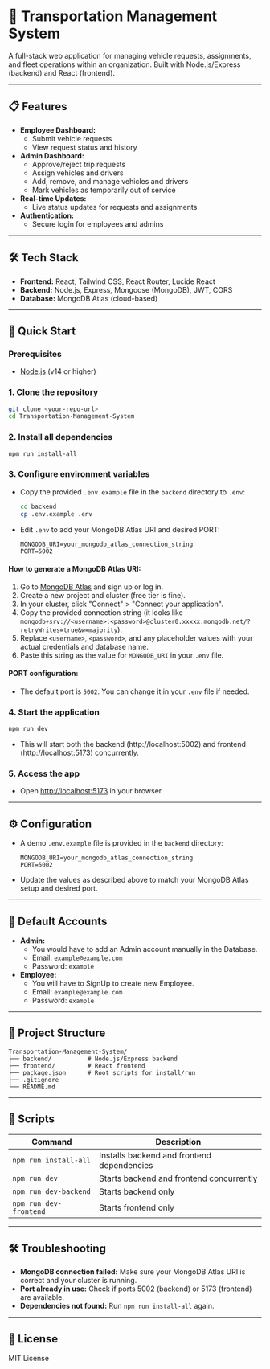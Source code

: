 # 🚗 Transportation Management System

A full-stack web application for managing vehicle requests, assignments, and fleet operations within an organization. Built with Node.js/Express (backend) and React (frontend).

---

## 📋 Features
- **Employee Dashboard:**
  - Submit vehicle requests
  - View request status and history
- **Admin Dashboard:**
  - Approve/reject trip requests
  - Assign vehicles and drivers
  - Add, remove, and manage vehicles and drivers
  - Mark vehicles as temporarily out of service
- **Real-time Updates:**
  - Live status updates for requests and assignments
- **Authentication:**
  - Secure login for employees and admins

---

## 🛠️ Tech Stack
- **Frontend:** React, Tailwind CSS, React Router, Lucide React
- **Backend:** Node.js, Express, Mongoose (MongoDB), JWT, CORS
- **Database:** MongoDB Atlas (cloud-based)

---

## 🚀 Quick Start

### Prerequisites
- [Node.js](https://nodejs.org/) (v14 or higher)

### 1. Clone the repository
```bash
git clone <your-repo-url>
cd Transportation-Management-System
```

### 2. Install all dependencies
```bash
npm run install-all
```

### 3. Configure environment variables
- Copy the provided `.env.example` file in the `backend` directory to `.env`:
  ```bash
  cd backend
  cp .env.example .env
  ```
- Edit `.env` to add your MongoDB Atlas URI and desired PORT:
  ```env
  MONGODB_URI=your_mongodb_atlas_connection_string
  PORT=5002
  ```

#### How to generate a MongoDB Atlas URI:
1. Go to [MongoDB Atlas](https://www.mongodb.com/cloud/atlas) and sign up or log in.
2. Create a new project and cluster (free tier is fine).
3. In your cluster, click "Connect" > "Connect your application".
4. Copy the provided connection string (it looks like `mongodb+srv://<username>:<password>@cluster0.xxxxx.mongodb.net/?retryWrites=true&w=majority`).
5. Replace `<username>`, `<password>`, and any placeholder values with your actual credentials and database name.
6. Paste this string as the value for `MONGODB_URI` in your `.env` file.

#### PORT configuration:
- The default port is `5002`. You can change it in your `.env` file if needed.

### 4. Start the application
```bash
npm run dev
```
- This will start both the backend (http://localhost:5002) and frontend (http://localhost:5173) concurrently.

### 5. Access the app
- Open [http://localhost:5173](http://localhost:5173) in your browser.

---

## ⚙️ Configuration
- A demo `.env.example` file is provided in the `backend` directory:
  ```env
  MONGODB_URI=your_mongodb_atlas_connection_string
  PORT=5002
  ```
- Update the values as described above to match your MongoDB Atlas setup and desired port.

---

## 👤 Default Accounts
- **Admin:**
  - You would have to add an Admin account manually in the Database.
  - Email: `example@example.com`
  - Password: `example`
- **Employee:** 
  - You will have to SignUp to create new Employee.
  - Email: `example@example.com`
  - Password: `example`

---

## 📁 Project Structure
```
Transportation-Management-System/
├── backend/          # Node.js/Express backend
├── frontend/         # React frontend
├── package.json      # Root scripts for install/run
├── .gitignore
└── README.md
```

---

## 📝 Scripts
| Command                | Description                                      |
|------------------------|--------------------------------------------------|
| `npm run install-all`  | Installs backend and frontend dependencies       |
| `npm run dev`          | Starts backend and frontend concurrently         |
| `npm run dev-backend`  | Starts backend only                              |
| `npm run dev-frontend` | Starts frontend only                             |

---

## 🛠️ Troubleshooting
- **MongoDB connection failed:** Make sure your MongoDB Atlas URI is correct and your cluster is running.
- **Port already in use:** Check if ports 5002 (backend) or 5173 (frontend) are available.
- **Dependencies not found:** Run `npm run install-all` again.

---

## 📜 License
MIT License 
